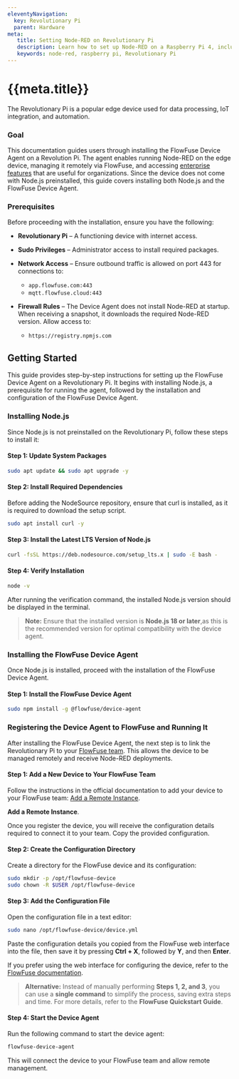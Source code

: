 ```yaml
---
eleventyNavigation:
  key: Revolutionary Pi
  parent: Hardware
meta:
   title: Setting Node-RED on Revolutionary Pi
   description: Learn how to set up Node-RED on a Raspberry Pi 4, including installation, configuration, and integration with sensors and actuators.
   keywords: node-red, raspberry pi, Revolutionary Pi
---
```


# {{meta.title}}

The Revolutionary Pi is a popular edge device used for data processing, IoT integration, and automation.

### Goal

This documentation guides users through installing the FlowFuse Device Agent on a Revolution Pi. The agent enables running Node-RED on the edge device, managing it remotely via FlowFuse, and accessing [enterprise features](/product/features/) that are useful for organizations. Since the device does not come with Node.js preinstalled, this guide covers installing both Node.js and the FlowFuse Device Agent.

### Prerequisites

Before proceeding with the installation, ensure you have the following:

- **Revolutionary Pi** – A functioning device with internet access.
- **Sudo Privileges** – Administrator access to install required packages.
- **Network Access** – Ensure outbound traffic is allowed on port 443 for connections to:
  
  - `app.flowfuse.com:443`
  - `mqtt.flowfuse.cloud:443`
  
- **Firewall Rules** – The Device Agent does not install Node-RED at startup. When receiving a snapshot, it downloads the required Node-RED version. Allow access to:

  - `https://registry.npmjs.com`

## Getting Started

This guide provides step-by-step instructions for setting up the FlowFuse Device Agent on a Revolutionary Pi. It begins with installing Node.js, a prerequisite for running the agent, followed by the installation and configuration of the FlowFuse Device Agent.

### Installing Node.js

Since Node.js is not preinstalled on the Revolutionary Pi, follow these steps to install it:

#### Step 1: Update System Packages

```bash
sudo apt update && sudo apt upgrade -y
```

#### Step 2: Install Required Dependencies

Before adding the NodeSource repository, ensure that curl is installed, as it is required to download the setup script.

```bash
sudo apt install curl -y
```

#### Step 3: Install the Latest LTS Version of Node.js

```bash
curl -fsSL https://deb.nodesource.com/setup_lts.x | sudo -E bash -
```

#### Step 4: Verify Installation

```bash
node -v
```

After running the verification command, the installed Node.js version should be displayed in the terminal.

> **Note:** Ensure that the installed version is **Node.js 18 or later**,as this is the recommended version for optimal compatibility with the device agent.

### Installing the FlowFuse Device Agent

Once Node.js is installed, proceed with the installation of the FlowFuse Device Agent.

#### Step 1: Install the FlowFuse Device Agent

```bash
sudo npm install -g @flowfuse/device-agent
```

### Registering the Device Agent to FlowFuse and Running It 

After installing the FlowFuse Device Agent, the next step is to link the Revolutionary Pi to your [FlowFuse team](/docs/user/team/). This allows the device to be managed remotely and receive Node-RED deployments.

#### Step 1: Add a New Device to Your FlowFuse Team

Follow the instructions in the official documentation to add your device to your FlowFuse team: [Add a Remote Instance](/docs/device-agent/register/#add-remote-instance).

**Add a Remote Instance**.

Once you register the device, you will receive the configuration details required to connect it to your team. Copy the provided configuration.

#### Step 2: Create the Configuration Directory

Create a directory for the FlowFuse device and its configuration:

```bash
sudo mkdir -p /opt/flowfuse-device
sudo chown -R $USER /opt/flowfuse-device
```

#### Step 3: Add the Configuration File

Open the configuration file in a text editor:

```bash
sudo nano /opt/flowfuse-device/device.yml
```

Paste the configuration details you copied from the FlowFuse web interface into the file, then save it by pressing **Ctrl + X**, followed by **Y**, and then **Enter**.

If you prefer using the web interface for configuring the device, refer to the [FlowFuse documentation](/docs/device-agent/register/#device-agent-web-ui).

> **Alternative:** Instead of manually performing **Steps 1, 2, and 3**, you can use a **single command** to simplify the process, saving extra steps and time. For more details, refer to the **FlowFuse Quickstart Guide**.

#### Step 4: Start the Device Agent

Run the following command to start the device agent:

```bash
flowfuse-device-agent
```

This will connect the device to your FlowFuse team and allow remote management.